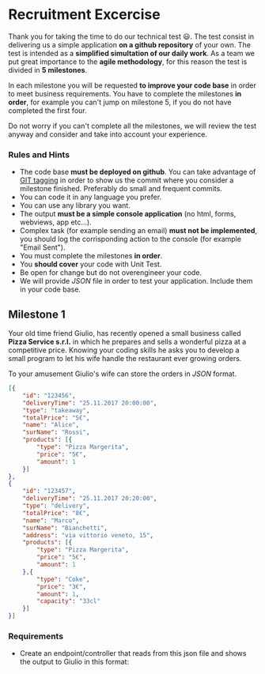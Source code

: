 # Recruitment Excercise

Thank you for taking the time to do our technical test :smiley:. The test consist in delivering us a simple application **on a github repository** of your own.
The test is intended as a **simplified simultation of our daily work**. As a team we put great importance to the **agile methodology**, for this reason the test is divided in **5 milestones**.

In each milestone you will be requested **to improve your code base** in order to meet business requirements. You have to complete the milestones **in order**, for example you can't jump on milestone 5, if you do not have completed the first four.

Do not worry if you can't complete all the milestones, we will review the test anyway and consider and take into account your experience.

### Rules and Hints

* The code base **must be deployed on github**. You can take advantage of [GIT tagging](https://git-scm.com/book/en/v2/Git-Basics-Tagging) in order to show us the commit where you consider a milestone finished. Preferably do small and frequent commits.
* You can code it in any language you prefer.
* You can use any library you want.
* The output **must be a simple console application** (no html, forms, webviews, app etc...). 
* Complex task (for example sending an email) **must not be implemented**, you should log the corrisponding action to the console (for example "Email Sent").
* You must complete the milestones **in order**.
* You **should cover** your code with Unit Test.
* Be open for change but do not overengineer your code.
* We will provide *JSON* file in order to test your application. Include them in your code base.

## Milestone 1

Your old time friend Giulio, has recently opened a small business called **Pizza Service s.r.l.** in which he prepares and sells a wonderful pizza at a competitive price. Knowing your coding skills he asks you to develop a small program to let his wife handle the restaurant ever growing orders.

To your amusement Giulio's wife can store the orders in *JSON* format.

```json
[{
    "id": "123456",
    "deliveryTime": "25.11.2017 20:00:00",
    "type": "takeaway",
    "totalPrice": "5€",
    "name": "Alice",
    "surName": "Rossi",
    "products": [{
        "type": "Pizza Margerita",
        "price": "5€",
        "amount": 1
    }]
},
{
    "id": "123457",
    "deliveryTime": "25.11.2017 20:20:00",
    "type": "delivery",
    "totalPrice": "8€",
    "name": "Marco",
    "surName": "Bianchetti",
    "address": "via vittorio veneto, 15",
    "products": [{
        "type": "Pizza Margerita",
        "price": "5€",
        "amount": 1
    },{
        "type": "Coke",
        "price": "3€",
        "amount": 1,
        "capacity": "33cl"
    }]
}]
```

### Requirements

* Create an endpoint/controller that reads from this json file and shows the output to Giulio in this format:


